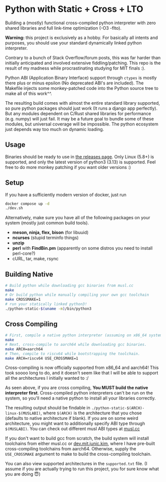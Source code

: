 # Python with Static + Cross + LTO

Building a (mostly) functional cross-compiled python interpreter with zero
shared libraries and full link-time optimization (-O3 -flto).

**Warning:** this project is exclusively as a hobby. For basically all intents
and purposes, you should use your standard dynamically linked python
interpreter.

Contrary to a bunch of Stack Overflow/forum posts, this was far harder than
initially anticipated and involved extensive fiddling/patching. This repo is the
result of my madness while procrastinating studying for MIT finals :).

Python ABI (Application Binary Interface) support through `ctypes` is mostly
there plus or minus epsilon (No deprecated ABI's are included). The Makefile
injects some monkey-patched code into the Python source tree to make all of this
work^^.

The resulting build comes with almost the entire standard library supported, so
pure python packages should just work (It runs a django app perfectly). But any
modules dependent on C/Rust shared libraries for performance (e.g. numpy) will
just fail. It may be a future goal to bundle some of these modules, but
universal coverage will be impossible. The python ecosystem just depends way too
much on dynamic loading.

## Usage

Binaries should be ready to use in [the releases
page](https://github.com/junikimm717/static-python/releases/tag/binaries). Only
Linux (5.8+) is supported, and only the latest version of python3 (3.13) is
supported. Feel free to do more monkey patching if you want older versions :)

## Setup

If you have a sufficiently modern version of docker, just run
```sh
docker compose up -d
./dev.sh
```

Alternatively, make sure you have all of the following packages on your system
(mostly just common build tools).

- **meson, ninja, flex, bison** (for libuuid)
- **ncurses** (stupid terminfo things)
- **unzip**
- **perl** with **FindBin.pm** (apparently on some distros you need to install
  perl-core?)
- cURL, tar, make, rsync

## Building Native

```sh
# Build python while downloading gcc binaries from musl.cc
make
# Or build python while manually compiling your own gcc toolchain
make CROSSMAKE=1
# run your statically linked python3!
./python-static-$(uname -m)/bin/python3
```

## Cross Compiling

```sh
# First, compile a native python interpreter (assuming on x86_64 system).
make
# Next, cross-compile to aarch64 while downloading gcc binaries.
make ARCH=aarch64
# Then, compile to riscv64 while bootstrapping the toolchain.
make ARCH=riscv64 USE_CROSSMAKE=1
```

Cross-compiling is now officially supported from x86_64 and aarch64! This
took soooo long to do, and it doesn't seem like that I will be able to support
all the architectures I initially wanted to :/

As seen above, if you are cross compiling, **You MUST build the native
interpreter first**. Cross-compiled python interpreters can't be run on the
system, so you'll need a native python to install all your libraries correctly.

The resulting output should be findable in
`./python-static-$(ARCH)-linux-$(MUSLABI)`, where `$(ARCH)` is the architecture
that you chose (defaults to native architecture if blank). If you are on some
weird architecture, you might want to additionally specify ABI type through
`$(MUSLABI)`. You can check out different musl ABI types at
[musl.cc](https://musl.cc/)

If you don't want to build gcc from scratch, the build system will install
toolchains from either musl.cc or
[dev.mit.junic.kim](https://dev.mit.junic.kim/cross), where I have pre-built
cross-compiling toolchains from aarch64. Otherwise, supply the `USE_CROSSMAKE`
argument to make to build the cross-compiling toolchain.

You can also view supported architectures in the `supported.txt` file. (I assume
if you are actually trying to run this project, you for sure know what you are
doing 😇)

